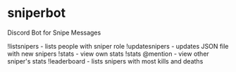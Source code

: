 # sniperbot
Discord Bot for Snipe Messages

!listsnipers - lists people with sniper role
!updatesnipers - updates JSON file with new snipers
!stats - view own stats
!stats @mention - view other sniper's stats
!leaderboard - lists snipers with most kills and deaths
